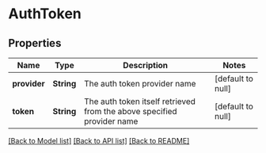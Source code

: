 # AuthToken
## Properties

| Name | Type | Description | Notes |
|------------ | ------------- | ------------- | -------------|
| **provider** | **String** | The auth token provider name | [default to null] |
| **token** | **String** | The auth token itself retrieved from the above specified provider name | [default to null] |

[[Back to Model list]](../README.md#documentation-for-models) [[Back to API list]](../README.md#documentation-for-api-endpoints) [[Back to README]](../README.md)

